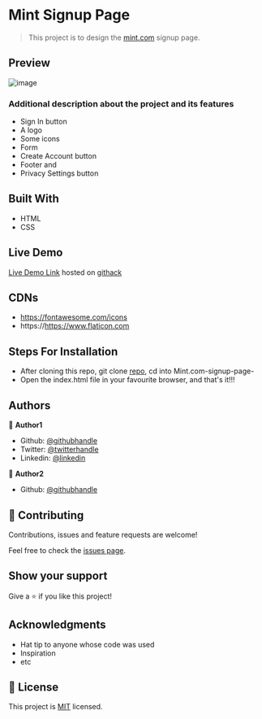 # Mint Signup Page

> This project is to design the [mint.com](https://accounts.intuit.com/signup.html) signup page.

## Preview
![image](https://user-images.githubusercontent.com/52098394/75549034-c56e4880-5a3f-11ea-8943-69803bf30d9e.png)


### Additional description about the project and its features
- Sign In button
- A logo
- Some icons
- Form
- Create Account button
- Footer and
- Privacy Settings button

## Built With

- HTML
- CSS

## Live Demo

[Live Demo Link](https://rawcdn.githack.com/jamezjaz/Mint.com-signup-page-/1d4cb16aa532cdf5136a07569e44a9f4bdaf8e6b/index.html) hosted on [githack](https://raw.githack.com)


## CDNs
- https://fontawesome.com/icons
- https://https://www.flaticon.com

## Steps For Installation
- After cloning this repo, git clone [repo](https://github.com/jamezjaz/Mint.com-signup-page-/tree/ft-mint-page), cd into Mint.com-signup-page-
- Open the index.html file in your favourite browser, and that's it!!!


## Authors

👤 **Author1**

- Github: [@githubhandle](https://github.com/jamezjaz)
- Twitter: [@twitterhandle](https://twitter.com/jamezjaz90)
- Linkedin: [@linkedin](https://linkedin.com/in/james-odufu-ba2a4a125)

👤 **Author2**

- Github: [@githubhandle](https://github.com/jmagero)

## 🤝 Contributing

Contributions, issues and feature requests are welcome!

Feel free to check the [issues page](issues/).

## Show your support

Give a ⭐️ if you like this project!

## Acknowledgments

- Hat tip to anyone whose code was used
- Inspiration
- etc

## 📝 License

This project is [MIT](lic.url) licensed.

